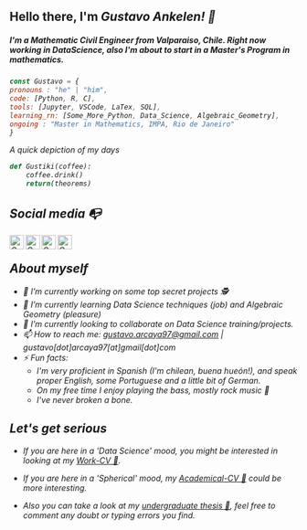 ## Hello there, I'm <em>Gustavo Ankelen<em>! 👋
##### I'm a Mathematic Civil Engineer from Valparaiso, Chile. Right now working in DataScience, also I'm about to start in a Master's Program in mathematics.

```js
const Gustavo = {
pronouns : "he" | "him",
code: [Python, R, C],
tools: [Jupyter, VSCode, LaTex, SQL],
learning_rn: [Some_More_Python, Data_Science, Algebraic_Geometry],
ongoing : "Master in Mathematics, IMPA, Rio de Janeiro"
}
```

A quick depiction of my days
```python
def Gustiki(coffee):
    coffee.drink()
    return(theorems)    
```
## Social media :mailbox_with_no_mail:

<a href="https://www.linkedin.com/in/gustavo-arcaya-308054223/">
  <img align="left" alt="Gus's LinkdeIn" width="25px" src="https://cdn.jsdelivr.net/npm/simple-icons@v3/icons/linkedin.svg" />
</a>
<a href="https://www.instagram.com/gustavo_renato/">
  <img align="left" alt="Gus's Instagram" width="25px" src="https://cdn.jsdelivr.net/npm/simple-icons@v3/icons/instagram.svg" />
</a>
<a href="https://www.facebook.com/renatogustavoAE/">
  <img align="left" alt="Gus's Facebook" width="25px" src="https://cdn.jsdelivr.net/npm/simple-icons@v3/icons/facebook.svg" />
</a> 
<a href="https://www.twitch.tv/gustiki">
  <img align="left" alt="Gus's TTV" width="25px" src="https://cdn.jsdelivr.net/npm/simple-icons@v3/icons/twitch.svg" />
</a><br>

## About myself 

- 🔭 I’m currently working on some top secret projects 🕵️
- 🌱 I’m currently learning Data Science techniques (job) and Algebraic Geometry (pleasure)
- 👯 I’m currently looking to collaborate on Data Science training/projects.
- 📫 How to reach me: gustavo.arcaya97@gmail.com | gustavo[dot]arcaya97[at]gmail[dot]com
- ⚡ Fun facts:
    * I'm very proficient in Spanish (I'm chilean, <em>buena hueón!<em>), and speak proper English, some Portuguese and a little bit of German.
    * On my free time I enjoy playing the bass, mostly rock music 🤘
    * I've never broken a bone.


## Let's get serious

- If you are here in a 'Data Science' mood, you might be interested in looking at my [Work-CV 📄](https://drive.google.com/file/d/1YGt58lSM-3qscpz2l0NNthsqu6P_g1Xu/view?usp=sharing).

- If you are here in a 'Spherical' mood, my [Academical-CV 📄](https://drive.google.com/file/d/16Rudvi_L0hWzXryftkXuZU6gCXQn6F3m/view?usp=drivesdk) could be more interesting.
    
- Also you can take a look at my  [undergraduate thesis 📖](https://drive.google.com/file/d/1CzKW2h84jtBQgGhYa1zTONGYW_8QdTFA/view?usp=sharing), feel free to comment any doubt or typing errors you find.
